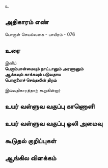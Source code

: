 உ


## அதிகாரம் எண்

பொருள் செயல்வகை - பாயிரம் - 076
## உரை

இனிப்  
**பெரும்பான்மையும் நாட்டானும் அரணானும்  
ஆக்கவும் காக்கவும் படுவதாய  
பொருளைச் செய்தலின் திறம்**  

இவ்வதிகாரத்தாற் கூறுகின்றார்


## உயர் வள்ளுவ வகுப்பு காணொளி


## உயர் வள்ளுவ வகுப்பு ஒலி அமைவு 


## கூடுதல் குறிப்புகள்


## ஆங்கில விளக்கம்

